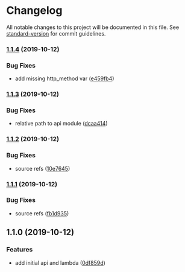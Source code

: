 # Changelog

All notable changes to this project will be documented in this file. See [standard-version](https://github.com/conventional-changelog/standard-version) for commit guidelines.

### [1.1.4](https://github.com/alexandermendes/tf-aws-lambda-api/compare/v1.1.3...v1.1.4) (2019-10-12)


### Bug Fixes

* add missing http_method var ([e459fb4](https://github.com/alexandermendes/tf-aws-lambda-api/commit/e459fb457f9a15342a77789aade0ec1dbd50615c))

### [1.1.3](https://github.com/alexandermendes/tf-aws-lambda-api/compare/v1.1.2...v1.1.3) (2019-10-12)


### Bug Fixes

* relative path to api module ([dcaa414](https://github.com/alexandermendes/tf-aws-lambda-api/commit/dcaa4144c7033b1cd0ca2705b2c18835814998ae))

### [1.1.2](https://github.com/alexandermendes/tf-aws-lambda-api/compare/v1.1.1...v1.1.2) (2019-10-12)


### Bug Fixes

* source refs ([10e7645](https://github.com/alexandermendes/tf-aws-lambda-api/commit/10e7645a14425b3acdcb358bcb42a4f9805ab62f))

### [1.1.1](https://github.com/alexandermendes/tf-aws-lambda-api/compare/v1.1.0...v1.1.1) (2019-10-12)


### Bug Fixes

* source refs ([fb1d935](https://github.com/alexandermendes/tf-aws-lambda-api/commit/fb1d93517d781ecd28d35d7ea05d04697dc678be))

## 1.1.0 (2019-10-12)


### Features

* add initial api and lambda ([0df859d](https://github.com/alexandermendes/tf-aws-lambda-api/commit/0df859dc31ac5c0cf0ca608ca9c472ec07b56b60))
